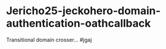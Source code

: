 # Jericho25-jeckohero-domain-authentication-oathcallback
Transitional domain crosser...        #jgaj
